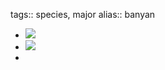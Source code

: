tags:: species, major
alias:: banyan
- ![](https://peach-geographical-bat-397.mypinata.cloud/ipfs/QmfUJ4toHcmjgFK1PnUvnRgdjsbNBE7LDxkNnJzSBH3Gfd)
- ![](https://peach-geographical-bat-397.mypinata.cloud/ipfs/Qma8v7sHAGUbyLBaS6WAz9gNZcLRpxSMCiUhAP1nfQeSAh)
-